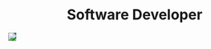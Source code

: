 <h1 align="center">Software Developer</h1>




<body style="margin: 0px; background: #0000; height: 500" cz-shortcut-listen="true"><img style="-webkit-user-select: none;margin: auto;background-color: green ;transition: background-color 300ms;" src="https://user-images.githubusercontent.com/1560278/27637937-cb4b9b24-5c11-11e7-949b-15c1e4cdb53c.gif"></body>
